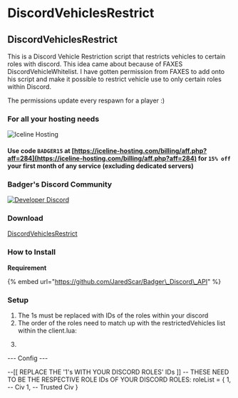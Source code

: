 # DiscordVehiclesRestrict

## DiscordVehiclesRestrict

This is a Discord Vehicle Restriction script that restricts vehicles to certain roles with discord. This idea came about because of FAXES DiscordVehicleWhitelist. I have gotten permission from FAXES to add onto his script and make it possible to restrict vehicle use to only certain roles within Discord.

The permissions update every respawn for a player :\)

### For all your hosting needs

![Iceline Hosting](https://i.gyazo.com/24c65c27acc53ce0656cda7e7ed29230.gif)

#### Use code `BADGER15` at [https://iceline-hosting.com/billing/aff.php?aff=284](https://iceline-hosting.com/billing/aff.php?aff=284) for `15% off` your first month of any service \(excluding dedicated servers\)

### Badger's Discord Community

[![Developer Discord](https://discordapp.com/api/guilds/597445834153525298/widget.png?style=banner4)](https://discord.com/invite/WjB5VFz)

### Download

[DiscordVehiclesRestrict](https://github.com/TheWolfBadger/DiscordVehicleWhitelist)

### How to Install

**Requirement**

{% embed url="https://github.com/JaredScar/Badger\_Discord\_API" %}

### Setup

1. The 1s must be replaced with IDs of the roles within your discord
2. The order of the roles need to match up with the restrictedVehicles list within the client.lua:
3.   ```text
   --- Config ---

   --[[
       REPLACE THE '1's WITH YOUR DISCORD ROLES' IDs
   ]]
   -- THESE NEED TO BE THE RESPECTIVE ROLE IDs OF YOUR DISCORD ROLES:
   roleList = {
   1, -- Civ
   1, -- Trusted Civ
   }
   ```

